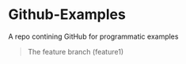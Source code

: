 # Github-Examples
A repo contining GitHub for programmatic examples


> The feature branch (feature1)
